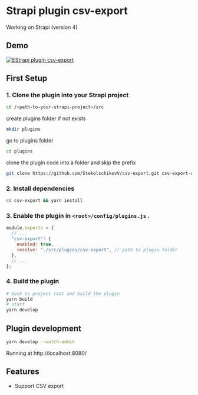 # Strapi plugin csv-export

Working on Strapi (version 4)

## Demo

[![EStrapi plugin csv-export](https://free-png.ru/wp-content/uploads/2020/07/logo-you-tube-2-1.png)](https://www.youtube.com/watch?v=pnbbesqGfmw "Strapi plugin csv-export")

## First Setup

### 1. Clone the plugin into your Strapi project

```bash
cd /<path-to-your-strapi-project>/src
```

create plugins folder if not exists

```bash
mkdir plugins
```

go to plugins folder

```bash
cd plugins
```

clone the plugin code into a folder and skip the prefix

```bash
git clone https://github.com/StekolschikovV/csv-export.git csv-export-all-v && cd csv-export-all-v && mv v4 ../csv-export && cd ../ && rm -fr csv-export-all-v
```

### 2. Install dependencies

```bash
cd csv-export && yarn install
```

### 3. Enable the plugin in `<root>/config/plugins.js` .

```javascript
module.exports = {
  // ...
  "csv-export": {
    enabled: true,
    resolve: "./src/plugins/csv-export", // path to plugin folder
  },
  // ...
};
```

### 4. Build the plugin

```bash
# back to project root and build the plugin
yarn build
# start
yarn develop
```

## Plugin development

```bash
yarn develop --watch-admin
```

Running at http://localhost:8080/

## Features

- Support CSV export
